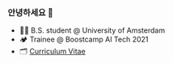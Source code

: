 ### 안녕하세요 👋  
- 👨‍🎓 B.S. student @ University of Amsterdam  
- 🏕  Trainee @ Boostcamp AI Tech 2021  
- 🗂  [Curriculum Vitae](https://drive.google.com/file/d/1Dfk-_STd8KRUF77__9oYFLYPbBXTJ001/view?usp=sharing)
